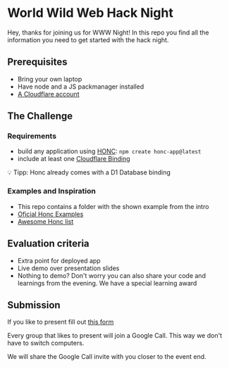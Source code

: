 # World Wild Web Hack Night
Hey, 
thanks for joining us for WWW Night! In this repo you find all the information you need to get started with the hack night. 

## Prerequisites
* Bring your own laptop
* Have node and a JS packmanager installed
* [A Cloudflare account](https://dash.cloudflare.com/login/) 

## The Challenge
### Requirements
- build any application using [HONC](https://honc.dev/): `npm create honc-app@latest`
- include at least one [Cloudflare Binding](https://developers.cloudflare.com/workers/runtime-apis/bindings/)

💡 Tipp: Honc already comes with a D1 Database binding

### Examples and Inspiration
- This repo contains a folder with the shown example from the intro
- [Oficial Honc Examples](https://github.com/fiberplane/create-honc-app/tree/main/examples)
- [Awesome Honc list](https://github.com/fiberplane/awesome-honc)


## Evaluation criteria
- Extra point for deployed app
- Live demo over presentation slides
- Nothing to demo? Don't worry you can also share your code and learnings from the evening. We have a special learning award

## Submission
If you like to present fill out [this form](https://forms.gle/qKFmVuMTnJqqS5qeA)

Every group that likes to present will join a Google Call. This way we don't have to switch computers. 

We will share the Google Call invite with you closer to the event end. 
